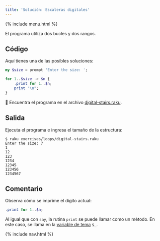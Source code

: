 ```yaml
---
title: 'Solución: Escaleras digitales'
---
```


{% include menu.html %}

El programa utiliza dos bucles y dos rangos.

## Código

Aquí tienes una de las posibles soluciones:

```raku
my $size = prompt 'Enter the size: ';

for 1..$size -> $n {
    .print for 1..$n;
    print "\n";
}
```

🦋 Encuentra el programa en el archivo [digital-stairs.raku](https://github.com/ash/raku-course/blob/master/exercises/loops/digital-stairs.raku).

## Salida

Ejecuta el programa e ingresa el tamaño de la estructura:

```console
$ raku exercises/loops/digital-stairs.raku
Enter the size: 7
1
12
123
1234
12345
123456
1234567
```

## Comentario

Observa cómo se imprime el dígito actual:

```raku
.print for 1..$n;
```

Al igual que con `say`, la rutina `print` se puede llamar como un método. En este caso, se llama en la [variable de tema](/es/essentials/loops/topic) `$_`.

{% include nav.html %}